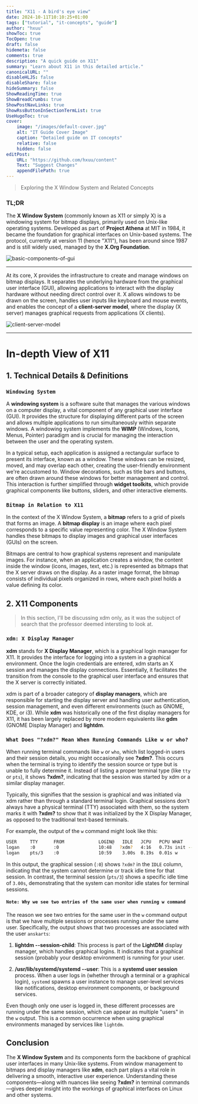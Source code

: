 ```yaml
---
title: "X11 - A bird's eye view"
date: 2024-10-11T10:10:25+01:00
tags: ["tutorial", "it-concepts", "guide"]
author: "hxuu"
showToc: true
TocOpen: true
draft: false
hidemeta: false
comments: true
description: "A quick guide on X11"
summary: "Learn about X11 in this detailed article."
canonicalURL: ""
disableHLJS: false
disableShare: false
hideSummary: false
ShowReadingTime: true
ShowBreadCrumbs: true
ShowPostNavLinks: true
ShowRssButtonInSectionTermList: true
UseHugoToc: true
cover:
    image: "/images/default-cover.jpg"
    alt: "IT Guide Cover Image"
    caption: "Detailed guide on IT concepts"
    relative: false
    hidden: false
editPost:
    URL: "https://github.com/hxuu/content"
    Text: "Suggest Changes"
    appendFilePath: true
---
```


> Exploring the X Window System and Related Concepts

### TL;DR

The **X Window System** (commonly known as X11 or simply X) is a windowing system for bitmap displays, primarily used on Unix-like operating systems. Developed as part of **Project Athena** at MIT in 1984, it became the foundation for graphical interfaces on Unix-based systems. The protocol, currently at version 11 (hence "X11"), has been around since 1987 and is still widely used, managed by the **X.Org Foundation**.


![basic-components-of-gui](/blog/images/2024-10-11-11-57-58.png)

---

At its core, X provides the infrastructure to create and manage windows on bitmap displays. It separates the underlying hardware from the graphical user interface (GUI), allowing applications to interact with the display hardware without needing direct control over it. X allows windows to be drawn on the screen, handles user inputs like keyboard and mouse events, and enables the concept of a **client-server model**, where the display (X server) manages graphical requests from applications (X clients).


![client-server-model](/blog/images/2024-10-11-11-59-55.png)

---

# In-depth View of X11

## 1. Technical Details & Definitions

### `Windowing System`

A **windowing system** is a software suite that manages the various windows on a computer display, a vital component of any graphical user interface (GUI). It provides the structure for displaying different parts of the screen and allows multiple applications to run simultaneously within separate windows. A windowing system implements the **WIMP** (Windows, Icons, Menus, Pointer) paradigm and is crucial for managing the interaction between the user and the operating system.

In a typical setup, each application is assigned a rectangular surface to present its interface, known as a window. These windows can be resized, moved, and may overlap each other, creating the user-friendly environment we're accustomed to. Window decorations, such as title bars and buttons, are often drawn around these windows for better management and control. This interaction is further simplified through **widget toolkits**, which provide graphical components like buttons, sliders, and other interactive elements.

### `Bitmap in Relation to X11`

In the context of the X Window System, a **bitmap** refers to a grid of pixels that forms an image. A **bitmap display** is an image where each pixel corresponds to a specific value representing color. The X Window System handles these bitmaps to display images and graphical user interfaces (GUIs) on the screen.

Bitmaps are central to how graphical systems represent and manipulate images. For instance, when an application creates a window, the content inside the window (icons, images, text, etc.) is represented as bitmaps that the X server draws on the display. As a raster image format, the bitmap consists of individual pixels organized in rows, where each pixel holds a value defining its color.


## 2. X11 Components

> In this section, I'll be discussing xdm only, as it was the subject of search
that the professor deemed intersting to look at.


### `xdm: X Display Manager`

**xdm** stands for **X Display Manager**, which is a graphical login manager for X11. It provides the interface for logging into a system in a graphical environment. Once the login credentials are entered, xdm starts an X session and manages the display connections. Essentially, it facilitates the transition from the console to the graphical user interface and ensures that the X server is correctly initiated.

xdm is part of a broader category of **display managers**, which are responsible for starting the display server and handling user authentication, session management, and even different environments (such as GNOME, KDE, or i3). While **xdm** was historically one of the first display managers for X11, it has been largely replaced by more modern equivalents like **gdm** (GNOME Display Manager) and **lightdm**.

### `What Does "?xdm?" Mean When Running Commands Like w or who?`

When running terminal commands like `w` or `who`, which list logged-in users and their session details, you might occasionally see **?xdm?**. This occurs when the terminal is trying to identify the session source or type but is unable to fully determine it. Instead of listing a proper terminal type (like `tty` or `pts`), it shows **?xdm?**, indicating that the session was started by xdm or a similar display manager.

Typically, this signifies that the session is graphical and was initiated via xdm rather than through a standard terminal login. Graphical sessions don't always have a physical terminal (TTY) associated with them, so the system marks it with **?xdm?** to show that it was initialized by the X Display Manager, as opposed to the traditional text-based terminals.

For example, the output of the `w` command might look like this:

```bash
USER     TTY      FROM             LOGIN@   IDLE   JCPU   PCPU WHAT
logan    :0       :0               10:48   ?xdm?   4:16   0.73s init --user
logan    pts/3    :0               10:59    3.00s  0.19s  0.01s w
```

In this output, the graphical session (`:0`) shows `?xdm?` in the `IDLE` column, indicating that the system cannot determine or track idle time for that session. In contrast, the terminal session (`pts/3`) shows a specific idle time of `3.00s`, demonstrating that the system can monitor idle states for terminal sessions.

#### `Note: Why we see two entries of the same user when running w command`

The reason we see two entries for the same user in the `w` command output is that we have multiple sessions or processes running under the same user. Specifically, the output shows that two processes are associated with the user `anskarts`:

1. **lightdm --session-child**: This process is part of the **LightDM** display manager, which handles graphical logins. It indicates that a graphical session (probably your desktop environment) is running for your user.

2. **/usr/lib/systemd/systemd --user**: This is a **systemd user session** process. When a user logs in (whether through a terminal or a graphical login), `systemd` spawns a user instance to manage user-level services like notifications, desktop environment components, or background services.

Even though only one user is logged in, these different processes are running under the same session, which can appear as multiple "users" in the `w` output. This is a common occurrence when using graphical environments managed by services like `lightdm`.


## Conclusion

The **X Window System** and its components form the backbone of graphical user interfaces in many Unix-like systems. From window management to bitmaps and display managers like **xdm**, each part plays a vital role in delivering a smooth, interactive user experience. Understanding these components—along with nuances like seeing **?xdm?** in terminal commands—gives deeper insight into the workings of graphical interfaces on Linux and other systems.
